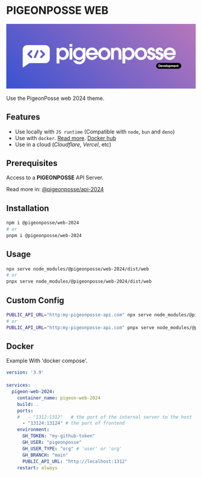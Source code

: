 # PIGEONPOSSE WEB

![HEADER](https://raw.githubusercontent.com/pigeonposse/pigeon-web/main/docs/public/banner.png)

Use the PigeonPosse web 2024 theme.

## Features

- Use locally with `JS runtime` (Compatible with `node`, `bun` and `deno`)
- Use with `docker`. [Read more](#docker). [Docker hub](https://hub.docker.com/r/pigeonposse/pigeon-web)
- Use in a cloud (_Cloudflare_, _Vercel_, etc)

## Prerequisites

Access to a **PIGEONPOSSE** API Server.

Read more in: [@pigeonposse/api-2024](https://www.npmjs.com/package/@pigeonposse/api-2024)

## Installation

```bash
npm i @pigeonposse/web-2024
# or
pnpm i @pigeonposse/web-2024
```

## Usage

```bash
npx serve node_modules/@pigeonposse/web-2024/dist/web
# or
pnpx serve node_modules/@pigeonposse/web-2024/dist/web
```

## Custom Config

```bash
PUBLIC_API_URL="http:my-pigeonposse-api.com" npx serve node_modules/@pigeonposse/web-2024/dist/web
# or
PUBLIC_API_URL="http:my-pigeonposse-api.com" pnpx serve node_modules/@pigeonposse/web-2024/dist/web
```

## Docker

Example With 'docker compose'.

```yaml
version: '3.9'

services:
  pigeon-web-2024:
    container_name: pigeon-web-2024
    build: .
    ports:
    #   - "1312:1312"   # the port of the internal server to the host
      - "13124:13124" # the port of frontend
    environment:
      GH_TOKEN: "my-github-token"
      GH_USER: "pigeonposse"
      GH_USER_TYPE: "org" # 'user' or 'org'
      GH_BRANCH: "main"
      PUBLIC_API_URL: "http://localhost:1312"
    restart: always

```
